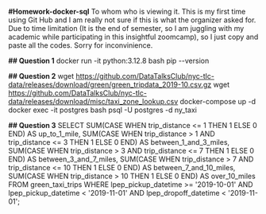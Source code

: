 **#Homework-docker-sql**
To whom who is viewing it. This is my first time using Git Hub and I am really not sure if this is what the organizer asked for. Due to time limitation (It is the end of semester, so I am juggling with my academic while participating in this insightful zoomcamp), so I just copy and paste all the codes. Sorry for inconvinience. 

**## Question 1**
docker run -it python:3.12.8 bash
pip --version

**## Question 2**
wget https://github.com/DataTalksClub/nyc-tlc-data/releases/download/green/green_tripdata_2019-10.csv.gz
wget https://github.com/DataTalksClub/nyc-tlc-data/releases/download/misc/taxi_zone_lookup.csv
docker-compose up -d
docker exec -it postgres bash
psql -U postgres -d ny_taxi

**## Question 3**
SELECT
    SUM(CASE WHEN trip_distance <= 1 THEN 1 ELSE 0 END) AS up_to_1_mile,
    SUM(CASE WHEN trip_distance > 1 AND trip_distance <= 3 THEN 1 ELSE 0 END) AS between_1_and_3_miles,
    SUM(CASE WHEN trip_distance > 3 AND trip_distance <= 7 THEN 1 ELSE 0 END) AS between_3_and_7_miles,
    SUM(CASE WHEN trip_distance > 7 AND trip_distance <= 10 THEN 1 ELSE 0 END) AS between_7_and_10_miles,
    SUM(CASE WHEN trip_distance > 10 THEN 1 ELSE 0 END) AS over_10_miles
FROM green_taxi_trips
WHERE lpep_pickup_datetime >= '2019-10-01'
  AND lpep_pickup_datetime < '2019-11-01'
  AND lpep_dropoff_datetime < '2019-11-01';
